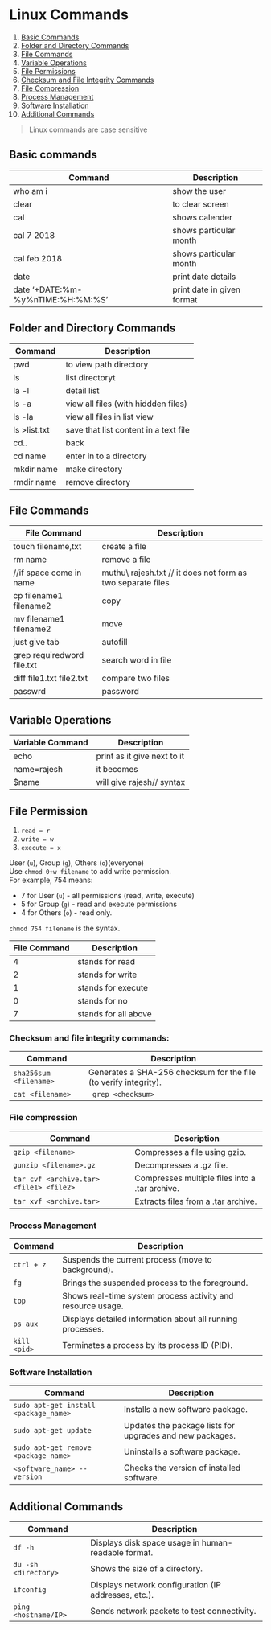 # Linux Commands

1. [Basic Commands](#basic-commands)
2. [Folder and Directory Commands](#folder-and-directory-commands)
3. [File Commands](#file-commands)
4. [Variable Operations](#variable-operations)
5. [File Permissions](#file-permissions)
6. [Checksum and File Integrity Commands](#checksum-and-file-integrity-commands)
7. [File Compression](#file-compression)
8. [Process Management](#process-management)
9. [Software Installation](#software-installation)
10. [Additional Commands](#additional-commands)


> Linux commands are case sensitive

## Basic commands 

| Command   | Description |
| ----------| ----------- |
| who am i	| 	show the user| 
| clear     | 		to clear screen| 
| cal		| 	shows calender| 
| cal 7 2018	| 	shows particular month| 
| cal feb 2018  | shows particular month| 
| date 		| 	print date details| 
| date ‘+DATE:%m-%y%nTIME:%H:%M:%S’| print date in given format | 

## Folder and Directory Commands

| Command   | Description               |
| ----------| ------------------------- |
| pwd		| to view path directory    |  
| ls 		| list directoryt           | 
| la -l		| detail list               | 
| ls -a		| view all files (with hiddden files)| 
| ls -la	| view all files in list view| 
| ls >list.txt	| 	save that list content in a text file| 
| cd..		| back                      | 
| cd name	| enter in to a directory   | 
| mkdir name| make directory            | 
| rmdir name| remove directory          | 

## File Commands 

| File Command | Description |
| ----------- | ----------- |
| touch filename,txt		| create a file| 
| rm name			| remove a file| 
| //if space come in name 	| muthu\ rajesh.txt   // it does not form as two separate files| 
| cp filename1 filename2	| copy	| 
| mv filename1 filename2	| move| 
| just give tab			| autofill|
| grep requiredword file.txt	| search word in file|
| diff file1.txt file2.txt	| compare two files|
| passwrd			| password|

## Variable Operations

| Variable Command | Description |
| ----------- | ----------- |
| echo 			| 	print as it give next to it| 
| name=rajesh		| 	it becomes| 
| $name			| 	will give rajesh// syntax| 


## File Permission

1. `read = r`
2. `write = w`
3. `execute = x`

User (`u`), Group (`g`), Others (`o`)(everyone)  
Use `chmod 0+w filename` to add write permission.  
For example, 754 means:

- 7 for User (`u`) - all permissions (read, write, execute)
- 5 for Group (`g`) - read and execute permissions
- 4 for Others (`o`) - read only.

```chmod 754 filename``` is the syntax.

| File Command | Description          |
|--------------|----------------------|
| 4            | stands for read      |
| 2            | stands for write     |
| 1            | stands for execute   |
| 0            | stands for no        |
| 7            | stands for all above |

### Checksum and file integrity commands:

| Command                             | Description                                                      |
|-------------------------------------|------------------------------------------------------------------|
| `sha256sum <filename>`              | Generates a SHA-256 checksum for the file (to verify integrity).  |
| `cat <filename> `|` grep <checksum>`  | Checks if a file matches a specific checksum.                    |


### File compression

| Command                             | Description                                      |
|-------------------------------------|--------------------------------------------------|
| `gzip <filename>`                   | Compresses a file using gzip.                    |
| `gunzip <filename>.gz`              | Decompresses a .gz file.                         |
| `tar cvf <archive.tar> <file1> <file2>` | Compresses multiple files into a .tar archive.   |
| `tar xvf <archive.tar>`             | Extracts files from a .tar archive.              |

### Process Management

| Command                 | Description                                                   |
| ----------------------- | ------------------------------------------------------------- |
| `ctrl + z`              | Suspends the current process (move to background).            |
| `fg`                    | Brings the suspended process to the foreground.               |
| `top`                   | Shows real-time system process activity and resource usage.    |
| `ps aux`                | Displays detailed information about all running processes.     |
| `kill <pid>`            | Terminates a process by its process ID (PID).                 |

### Software Installation

| Command                            | Description                                               |
| ----------------------------------- | --------------------------------------------------------- |
| `sudo apt-get install <package_name>` | Installs a new software package.                         |
| `sudo apt-get update`               | Updates the package lists for upgrades and new packages.  |
| `sudo apt-get remove <package_name>` | Uninstalls a software package.                           |
| `<software_name> --version`         | Checks the version of installed software.                |

## Additional Commands

| Command           | Description                                        |
| ----------------- | -------------------------------------------------- |
| `df -h`           | Displays disk space usage in human-readable format. |
| `du -sh <directory>` | Shows the size of a directory.                   |
| `ifconfig`        | Displays network configuration (IP addresses, etc.).|
| `ping <hostname/IP>` | Sends network packets to test connectivity.     |
